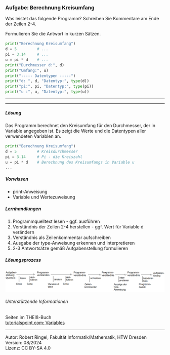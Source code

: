 ### Aufgabe: Berechnung Kreisumfang

Was leistet das folgende Programm? 
Schreiben Sie Kommentare am Ende der Zeilen 2-4.

Formulieren Sie die Antwort in kurzen Sätzen. 

``` python
print("Berechnung Kreisumfang")
d = 5         # ...
pi = 3.14     # ...
u = pi * d    # ...
print("Durchmesser d:", d)
print("Umfang:", u)
print("----- Datentypen -----")
print("d: ", d, "Datentyp:", type(d))
print("pi:", pi, "Datentyp:", type(pi))
print("u :", u, "Datentyp:", type(u))
```

---------------------------------------
---------------------------------------

##### Lösung

Das Programm berechnet den Kreisumfang für den Durchmesser, der in Variable angegeben ist.
Es zeigt die Werte und die Datentypen aller verwendeten Variablen an. 

``` python
print("Berechnung Kreisumfang")
d = 5         # Kreisdurchmesser
pi = 3.14     # Pi - die Kreiszahl
u = pi * d    # Berechnung des Kreisumfangs in Variable u
...
```

##### Vorwissen

- print-Anweisung
- Variable und Wertezuweisung

##### Lernhandlungen

1) Programmquelltext lesen - ggf. ausführen
2) Verständnis der Zeilen 2-4 herstellen - ggf. Wert für Variable d verändern 
3) Verständnis als Zeilenkommentar aufschreiben
4) Ausgabe der type-Anweisung erkennen und interpretieren
5) 2-3 Antwortsätze gemäß Aufgabenstellung formulieren

##### Lösungsprozess

![Lösungsprozess](01_Kreisumfang.png)

###### Unterstützende Informationen

Seiten im THEIß-Buch  
[tutorialspoint.com: Variables](https://www.tutorialspoint.com/python/python_variables.htm)

----
[//]: # "Lernziel: Verstehen von Variablen, Berechnung, Ergebnisanzeige"
[//]: # "Thema: Variablen, Berechnung, Anzeige"
[//]: # "Komplexität: 1 - niedrig"
[//]: # "Aufgabentyp: vollständiges Beispiel"

Autor: Robert Ringel, Fakultät Informatik/Mathematik, HTW Dresden  
Version: 08/2024            
Lizenz: CC BY-SA 4.0

